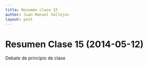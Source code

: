 ```yaml
---
title: Resumen clase 15
author: Juan Manuel Vallejos
layout: post
---
```


Resumen Clase 15 (2014-05-12)
===============

Debate de principio de clase